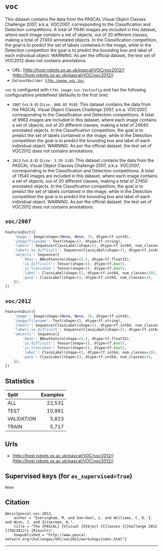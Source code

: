 <div itemscope itemtype="http://schema.org/Dataset">
  <div itemscope itemprop="includedInDataCatalog" itemtype="http://schema.org/DataCatalog">
    <meta itemprop="name" content="TensorFlow Datasets" />
  </div>
  <meta itemprop="name" content="voc" />
  <meta itemprop="description" content="This dataset contains the data from the PASCAL Visual Object Classes Challenge&#10;2007, a.k.a. VOC2007, corresponding to the Classification and Detection&#10;competitions.&#10;A total of 11540 images are included in this dataset, where each image&#10;contains a set of objects, out of 20 different classes, making a total of&#10;27450 annotated objects.&#10;In the Classification competition, the goal is to predict the set of labels&#10;contained in the image, while in the Detection competition the goal is to&#10;predict the bounding box and label of each individual object.&#10;WARNING: As per the official dataset, the test set of VOC2012 does not contains&#10;annotations.&#10;" />
  <meta itemprop="url" content="https://www.tensorflow.org/datasets/catalog/voc" />
  <meta itemprop="sameAs" content="http://host.robots.ox.ac.uk/pascal/VOC/voc2012/" />
</div>

# `voc`

This dataset contains the data from the PASCAL Visual Object Classes Challenge
2007, a.k.a. VOC2007, corresponding to the Classification and Detection
competitions. A total of 11540 images are included in this dataset, where each
image contains a set of objects, out of 20 different classes, making a total of
27450 annotated objects. In the Classification competition, the goal is to
predict the set of labels contained in the image, while in the Detection
competition the goal is to predict the bounding box and label of each individual
object. WARNING: As per the official dataset, the test set of VOC2012 does not
contains annotations.

*   URL:
    [http://host.robots.ox.ac.uk/pascal/VOC/voc2012/](http://host.robots.ox.ac.uk/pascal/VOC/voc2012/)
*   `DatasetBuilder`:
    [`tfds.image.voc.Voc`](https://github.com/tensorflow/datasets/tree/master/tensorflow_datasets/image/voc.py)

`voc` is configured with `tfds.image.voc.VocConfig` and has the following
configurations predefined (defaults to the first one):

*   `2007` (`v4.0.0`) (`Size: 868.85 MiB`): This dataset contains the data from
    the PASCAL Visual Object Classes Challenge 2007, a.k.a. VOC2007,
    corresponding to the Classification and Detection competitions. A total of
    9963 images are included in this dataset, where each image contains a set of
    objects, out of 20 different classes, making a total of 24640 annotated
    objects. In the Classification competition, the goal is to predict the set
    of labels contained in the image, while in the Detection competition the
    goal is to predict the bounding box and label of each individual object.
    WARNING: As per the official dataset, the test set of VOC2012 does not
    contains annotations.

*   `2012` (`v4.0.0`) (`Size: 3.59 GiB`): This dataset contains the data from
    the PASCAL Visual Object Classes Challenge 2007, a.k.a. VOC2007,
    corresponding to the Classification and Detection competitions. A total of
    11540 images are included in this dataset, where each image contains a set
    of objects, out of 20 different classes, making a total of 27450 annotated
    objects. In the Classification competition, the goal is to predict the set
    of labels contained in the image, while in the Detection competition the
    goal is to predict the bounding box and label of each individual object.
    WARNING: As per the official dataset, the test set of VOC2012 does not
    contains annotations.

## `voc/2007`

```python
FeaturesDict({
    'image': Image(shape=(None, None, 3), dtype=tf.uint8),
    'image/filename': Text(shape=(), dtype=tf.string),
    'labels': Sequence(ClassLabel(shape=(), dtype=tf.int64, num_classes=20)),
    'labels_no_difficult': Sequence(ClassLabel(shape=(), dtype=tf.int64, num_classes=20)),
    'objects': Sequence({
        'bbox': BBoxFeature(shape=(4,), dtype=tf.float32),
        'is_difficult': Tensor(shape=(), dtype=tf.bool),
        'is_truncated': Tensor(shape=(), dtype=tf.bool),
        'label': ClassLabel(shape=(), dtype=tf.int64, num_classes=20),
        'pose': ClassLabel(shape=(), dtype=tf.int64, num_classes=5),
    }),
})
```

## `voc/2012`

```python
FeaturesDict({
    'image': Image(shape=(None, None, 3), dtype=tf.uint8),
    'image/filename': Text(shape=(), dtype=tf.string),
    'labels': Sequence(ClassLabel(shape=(), dtype=tf.int64, num_classes=20)),
    'labels_no_difficult': Sequence(ClassLabel(shape=(), dtype=tf.int64, num_classes=20)),
    'objects': Sequence({
        'bbox': BBoxFeature(shape=(4,), dtype=tf.float32),
        'is_difficult': Tensor(shape=(), dtype=tf.bool),
        'is_truncated': Tensor(shape=(), dtype=tf.bool),
        'label': ClassLabel(shape=(), dtype=tf.int64, num_classes=20),
        'pose': ClassLabel(shape=(), dtype=tf.int64, num_classes=5),
    }),
})
```

## Statistics

Split      | Examples
:--------- | -------:
ALL        | 22,531
TEST       | 10,991
VALIDATION | 5,823
TRAIN      | 5,717

## Urls

*   [http://host.robots.ox.ac.uk/pascal/VOC/voc2012/](http://host.robots.ox.ac.uk/pascal/VOC/voc2012/)

## Supervised keys (for `as_supervised=True`)

`None`

## Citation

```
@misc{pascal-voc-2012,
    author = "Everingham, M. and Van~Gool, L. and Williams, C. K. I. and Winn, J. and Zisserman, A.",
    title = "The {PASCAL} {V}isual {O}bject {C}lasses {C}hallenge 2012 {(VOC2012)} {R}esults",
    howpublished = "http://www.pascal-network.org/challenges/VOC/voc2012/workshop/index.html"}
```

--------------------------------------------------------------------------------
